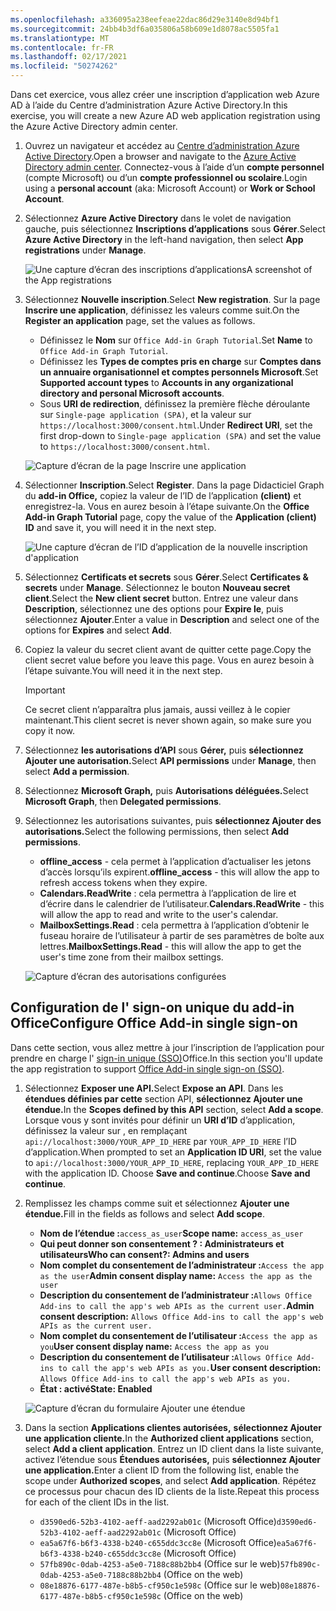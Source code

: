```yaml
---
ms.openlocfilehash: a336095a238eefeae22dac86d29e3140e8d94bf1
ms.sourcegitcommit: 24bb4b3df6a035806a58b609e1d8078ac5505fa1
ms.translationtype: MT
ms.contentlocale: fr-FR
ms.lasthandoff: 02/17/2021
ms.locfileid: "50274262"
---
```

<!-- markdownlint-disable MD002 MD041 -->

<span data-ttu-id="32c15-101">Dans cet exercice, vous allez créer une inscription d’application web Azure AD à l’aide du Centre d’administration Azure Active Directory.</span><span class="sxs-lookup"><span data-stu-id="32c15-101">In this exercise, you will create a new Azure AD web application registration using the Azure Active Directory admin center.</span></span>

1. <span data-ttu-id="32c15-102">Ouvrez un navigateur et accédez au [Centre d’administration Azure Active Directory](https://aad.portal.azure.com).</span><span class="sxs-lookup"><span data-stu-id="32c15-102">Open a browser and navigate to the [Azure Active Directory admin center](https://aad.portal.azure.com).</span></span> <span data-ttu-id="32c15-103">Connectez-vous à l’aide d’un **compte personnel** (compte Microsoft) ou d’un **compte professionnel ou scolaire**.</span><span class="sxs-lookup"><span data-stu-id="32c15-103">Login using a **personal account** (aka: Microsoft Account) or **Work or School Account**.</span></span>

1. <span data-ttu-id="32c15-104">Sélectionnez **Azure Active Directory** dans le volet de navigation gauche, puis sélectionnez **Inscriptions d’applications** sous **Gérer**.</span><span class="sxs-lookup"><span data-stu-id="32c15-104">Select **Azure Active Directory** in the left-hand navigation, then select **App registrations** under **Manage**.</span></span>

    ![<span data-ttu-id="32c15-105">Une capture d’écran des inscriptions d’applications</span><span class="sxs-lookup"><span data-stu-id="32c15-105">A screenshot of the App registrations</span></span> ](images/app-registrations.png)

1. <span data-ttu-id="32c15-106">Sélectionnez **Nouvelle inscription**.</span><span class="sxs-lookup"><span data-stu-id="32c15-106">Select **New registration**.</span></span> <span data-ttu-id="32c15-107">Sur la page **Inscrire une application**, définissez les valeurs comme suit.</span><span class="sxs-lookup"><span data-stu-id="32c15-107">On the **Register an application** page, set the values as follows.</span></span>

    - <span data-ttu-id="32c15-108">Définissez le **Nom** sur `Office Add-in Graph Tutorial`.</span><span class="sxs-lookup"><span data-stu-id="32c15-108">Set **Name** to `Office Add-in Graph Tutorial`.</span></span>
    - <span data-ttu-id="32c15-109">Définissez les **Types de comptes pris en charge** sur **Comptes dans un annuaire organisationnel et comptes personnels Microsoft**.</span><span class="sxs-lookup"><span data-stu-id="32c15-109">Set **Supported account types** to **Accounts in any organizational directory and personal Microsoft accounts**.</span></span>
    - <span data-ttu-id="32c15-110">Sous **URI de redirection**, définissez la première flèche déroulante sur `Single-page application (SPA)`, et la valeur sur `https://localhost:3000/consent.html`.</span><span class="sxs-lookup"><span data-stu-id="32c15-110">Under **Redirect URI**, set the first drop-down to `Single-page application (SPA)` and set the value to `https://localhost:3000/consent.html`.</span></span>

    ![Capture d’écran de la page Inscrire une application](images/register-an-app.png)

1. <span data-ttu-id="32c15-112">Sélectionner **Inscription**.</span><span class="sxs-lookup"><span data-stu-id="32c15-112">Select **Register**.</span></span> <span data-ttu-id="32c15-113">Dans la page Didacticiel Graph du **add-in Office,** copiez la valeur de l’ID de l’application **(client)** et enregistrez-la. Vous en aurez besoin à l’étape suivante.</span><span class="sxs-lookup"><span data-stu-id="32c15-113">On the **Office Add-in Graph Tutorial** page, copy the value of the **Application (client) ID** and save it, you will need it in the next step.</span></span>

    ![Une capture d’écran de l’ID d’application de la nouvelle inscription d'application](images/application-id.png)

1. <span data-ttu-id="32c15-115">Sélectionnez **Certificats et secrets** sous **Gérer**.</span><span class="sxs-lookup"><span data-stu-id="32c15-115">Select **Certificates & secrets** under **Manage**.</span></span> <span data-ttu-id="32c15-116">Sélectionnez le bouton **Nouveau secret client**.</span><span class="sxs-lookup"><span data-stu-id="32c15-116">Select the **New client secret** button.</span></span> <span data-ttu-id="32c15-117">Entrez une valeur dans **Description**, sélectionnez une des options pour **Expire le**, puis sélectionnez **Ajouter**.</span><span class="sxs-lookup"><span data-stu-id="32c15-117">Enter a value in **Description** and select one of the options for **Expires** and select **Add**.</span></span>

1. <span data-ttu-id="32c15-118">Copiez la valeur du secret client avant de quitter cette page.</span><span class="sxs-lookup"><span data-stu-id="32c15-118">Copy the client secret value before you leave this page.</span></span> <span data-ttu-id="32c15-119">Vous en aurez besoin à l’étape suivante.</span><span class="sxs-lookup"><span data-stu-id="32c15-119">You will need it in the next step.</span></span>

    > [!IMPORTANT]
    > <span data-ttu-id="32c15-120">Ce secret client n’apparaîtra plus jamais, aussi veillez à le copier maintenant.</span><span class="sxs-lookup"><span data-stu-id="32c15-120">This client secret is never shown again, so make sure you copy it now.</span></span>

1. <span data-ttu-id="32c15-121">Sélectionnez **les autorisations d’API** sous **Gérer,** puis **sélectionnez Ajouter une autorisation.**</span><span class="sxs-lookup"><span data-stu-id="32c15-121">Select **API permissions** under **Manage**, then select **Add a permission**.</span></span>

1. <span data-ttu-id="32c15-122">Sélectionnez **Microsoft Graph,** puis **Autorisations déléguées.**</span><span class="sxs-lookup"><span data-stu-id="32c15-122">Select **Microsoft Graph**, then **Delegated permissions**.</span></span>

1. <span data-ttu-id="32c15-123">Sélectionnez les autorisations suivantes, puis **sélectionnez Ajouter des autorisations.**</span><span class="sxs-lookup"><span data-stu-id="32c15-123">Select the following permissions, then select **Add permissions**.</span></span>

    - <span data-ttu-id="32c15-124">**offline_access** - cela permet à l’application d’actualiser les jetons d’accès lorsqu’ils expirent.</span><span class="sxs-lookup"><span data-stu-id="32c15-124">**offline_access** - this will allow the app to refresh access tokens when they expire.</span></span>
    - <span data-ttu-id="32c15-125">**Calendars.ReadWrite** : cela permettra à l’application de lire et d’écrire dans le calendrier de l’utilisateur.</span><span class="sxs-lookup"><span data-stu-id="32c15-125">**Calendars.ReadWrite** - this will allow the app to read and write to the user's calendar.</span></span>
    - <span data-ttu-id="32c15-126">**MailboxSettings.Read** : cela permettra à l’application d’obtenir le fuseau horaire de l’utilisateur à partir de ses paramètres de boîte aux lettres.</span><span class="sxs-lookup"><span data-stu-id="32c15-126">**MailboxSettings.Read** - this will allow the app to get the user's time zone from their mailbox settings.</span></span>

    ![Capture d’écran des autorisations configurées](images/configured-permissions.png)

## <a name="configure-office-add-in-single-sign-on"></a><span data-ttu-id="32c15-128">Configuration de l' sign-on unique du add-in Office</span><span class="sxs-lookup"><span data-stu-id="32c15-128">Configure Office Add-in single sign-on</span></span>

<span data-ttu-id="32c15-129">Dans cette section, vous allez mettre à jour l’inscription de l’application pour prendre en charge l' [sign-in unique (SSO)](https://docs.microsoft.com/office/dev/add-ins/develop/sso-in-office-add-ins)Office.</span><span class="sxs-lookup"><span data-stu-id="32c15-129">In this section you'll update the app registration to support [Office Add-in single sign-on (SSO)](https://docs.microsoft.com/office/dev/add-ins/develop/sso-in-office-add-ins).</span></span>

1. <span data-ttu-id="32c15-130">Sélectionnez **Exposer une API.**</span><span class="sxs-lookup"><span data-stu-id="32c15-130">Select **Expose an API**.</span></span> <span data-ttu-id="32c15-131">Dans les **étendues définies par cette** section API, **sélectionnez Ajouter une étendue.**</span><span class="sxs-lookup"><span data-stu-id="32c15-131">In the **Scopes defined by this API** section, select **Add a scope**.</span></span> <span data-ttu-id="32c15-132">Lorsque vous y sont invités pour définir un **URI d’ID** d’application, définissez la valeur sur , en remplaçant `api://localhost:3000/YOUR_APP_ID_HERE` par `YOUR_APP_ID_HERE` l’ID d’application.</span><span class="sxs-lookup"><span data-stu-id="32c15-132">When prompted to set an **Application ID URI**, set the value to `api://localhost:3000/YOUR_APP_ID_HERE`, replacing `YOUR_APP_ID_HERE` with the application ID.</span></span> <span data-ttu-id="32c15-133">Choose **Save and continue**.</span><span class="sxs-lookup"><span data-stu-id="32c15-133">Choose **Save and continue**.</span></span>

1. <span data-ttu-id="32c15-134">Remplissez les champs comme suit et sélectionnez **Ajouter une étendue.**</span><span class="sxs-lookup"><span data-stu-id="32c15-134">Fill in the fields as follows and select **Add scope**.</span></span>

    - <span data-ttu-id="32c15-135">**Nom de l’étendue :**`access_as_user`</span><span class="sxs-lookup"><span data-stu-id="32c15-135">**Scope name:** `access_as_user`</span></span>
    - <span data-ttu-id="32c15-136">**Qui peut donner son consentement ? : Administrateurs et utilisateurs**</span><span class="sxs-lookup"><span data-stu-id="32c15-136">**Who can consent?: Admins and users**</span></span>
    - <span data-ttu-id="32c15-137">**Nom complet du consentement de l’administrateur :**`Access the app as the user`</span><span class="sxs-lookup"><span data-stu-id="32c15-137">**Admin consent display name:** `Access the app as the user`</span></span>
    - <span data-ttu-id="32c15-138">**Description du consentement de l’administrateur :**`Allows Office Add-ins to call the app's web APIs as the current user.`</span><span class="sxs-lookup"><span data-stu-id="32c15-138">**Admin consent description:** `Allows Office Add-ins to call the app's web APIs as the current user.`</span></span>
    - <span data-ttu-id="32c15-139">**Nom complet du consentement de l’utilisateur :**`Access the app as you`</span><span class="sxs-lookup"><span data-stu-id="32c15-139">**User consent display name:** `Access the app as you`</span></span>
    - <span data-ttu-id="32c15-140">**Description du consentement de l’utilisateur :**`Allows Office Add-ins to call the app's web APIs as you.`</span><span class="sxs-lookup"><span data-stu-id="32c15-140">**User consent description:** `Allows Office Add-ins to call the app's web APIs as you.`</span></span>
    - <span data-ttu-id="32c15-141">**État : activé**</span><span class="sxs-lookup"><span data-stu-id="32c15-141">**State: Enabled**</span></span>

    ![Capture d’écran du formulaire Ajouter une étendue](images/add-scope.png)

1. <span data-ttu-id="32c15-143">Dans la section **Applications clientes autorisées,** **sélectionnez Ajouter une application cliente.**</span><span class="sxs-lookup"><span data-stu-id="32c15-143">In the **Authorized client applications** section, select **Add a client application**.</span></span> <span data-ttu-id="32c15-144">Entrez un ID client dans la liste suivante, activez l’étendue sous **Étendues autorisées,** puis **sélectionnez Ajouter une application.**</span><span class="sxs-lookup"><span data-stu-id="32c15-144">Enter a client ID from the following list, enable the scope under **Authorized scopes**, and select **Add application**.</span></span> <span data-ttu-id="32c15-145">Répétez ce processus pour chacun des ID clients de la liste.</span><span class="sxs-lookup"><span data-stu-id="32c15-145">Repeat this process for each of the client IDs in the list.</span></span>

    - <span data-ttu-id="32c15-146">`d3590ed6-52b3-4102-aeff-aad2292ab01c` (Microsoft Office)</span><span class="sxs-lookup"><span data-stu-id="32c15-146">`d3590ed6-52b3-4102-aeff-aad2292ab01c` (Microsoft Office)</span></span>
    - <span data-ttu-id="32c15-147">`ea5a67f6-b6f3-4338-b240-c655ddc3cc8e` (Microsoft Office)</span><span class="sxs-lookup"><span data-stu-id="32c15-147">`ea5a67f6-b6f3-4338-b240-c655ddc3cc8e` (Microsoft Office)</span></span>
    - <span data-ttu-id="32c15-148">`57fb890c-0dab-4253-a5e0-7188c88b2bb4` (Office sur le web)</span><span class="sxs-lookup"><span data-stu-id="32c15-148">`57fb890c-0dab-4253-a5e0-7188c88b2bb4` (Office on the web)</span></span>
    - <span data-ttu-id="32c15-149">`08e18876-6177-487e-b8b5-cf950c1e598c` (Office sur le web)</span><span class="sxs-lookup"><span data-stu-id="32c15-149">`08e18876-6177-487e-b8b5-cf950c1e598c` (Office on the web)</span></span>
